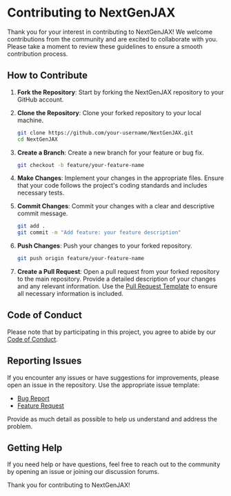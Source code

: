 # Contributing to NextGenJAX

Thank you for your interest in contributing to NextGenJAX! We welcome contributions from the community and are excited to collaborate with you. Please take a moment to review these guidelines to ensure a smooth contribution process.

## How to Contribute

1. **Fork the Repository**: Start by forking the NextGenJAX repository to your GitHub account.

2. **Clone the Repository**: Clone your forked repository to your local machine.
   ```bash
   git clone https://github.com/your-username/NextGenJAX.git
   cd NextGenJAX
   ```

3. **Create a Branch**: Create a new branch for your feature or bug fix.
   ```bash
   git checkout -b feature/your-feature-name
   ```

4. **Make Changes**: Implement your changes in the appropriate files. Ensure that your code follows the project's coding standards and includes necessary tests.

5. **Commit Changes**: Commit your changes with a clear and descriptive commit message.
   ```bash
   git add .
   git commit -m "Add feature: your feature description"
   ```

6. **Push Changes**: Push your changes to your forked repository.
   ```bash
   git push origin feature/your-feature-name
   ```

7. **Create a Pull Request**: Open a pull request from your forked repository to the main repository. Provide a detailed description of your changes and any relevant information. Use the [Pull Request Template](.github/PULL_REQUEST_TEMPLATE.md) to ensure all necessary information is included.

## Code of Conduct

Please note that by participating in this project, you agree to abide by our [Code of Conduct](CODE_OF_CONDUCT.md).

## Reporting Issues

If you encounter any issues or have suggestions for improvements, please open an issue in the repository. Use the appropriate issue template:
- [Bug Report](.github/ISSUE_TEMPLATE/bug_report.md)
- [Feature Request](.github/ISSUE_TEMPLATE/feature_request.md)

Provide as much detail as possible to help us understand and address the problem.

## Getting Help

If you need help or have questions, feel free to reach out to the community by opening an issue or joining our discussion forums.

Thank you for contributing to NextGenJAX!
